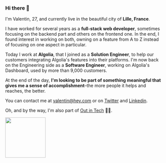 ### Hi there 👋

I'm Valentin, 27, and currently live in the beautiful city of **Lille, France**.

I have worked for several years as a **full-stack web developer**, sometimes focusing on the backend part and others on the frontend one. In the end, I found interest in working on both, owning on a feature from A to Z instead of focusing on one aspect in particular.

Today I work at **Algolia**, that I joined as a **Solution Engineer**, to help our customers integrating Algolia's features into their platforms. I'm now back on the Engineering side as a **Software Engineer**, working on Algolia's Dashboard, used by more than 9,000 customers.

At the end of the day, **I'm looking to be part of something meaningful that gives me a sense of accomplishment**–the more people it helps and reaches, the better.

You can contact me at valentin@hey.com or on [Twitter](https://twitter.com/valentindotxyz) and [Linkedin](https://linkedin.com/in/valentindotxyz).

Oh, and by the way, I'm also part of [Out in Tech](https://outintech.com) 🏳️‍🌈.

<img align="left" width="128" src="https://p-eWFM75p.b2.n0.cdn.getcloudapp.com/items/geuzjYLw/Screenshot%202020-07-27%20at%2012.59.59.png">

